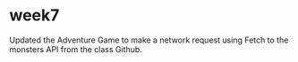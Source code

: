 # week7

Updated the Adventure Game to make a network request using Fetch to the monsters API from the class Github.
